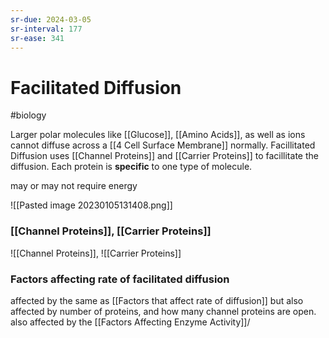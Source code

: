 ```yaml
---
sr-due: 2024-03-05
sr-interval: 177
sr-ease: 341
---
```

# Facilitated Diffusion
#biology

Larger polar molecules like [[Glucose]], [[Amino Acids]], as well as ions cannot diffuse across a [[4 Cell Surface Membrane]] normally.
Facillitated Diffusion uses [[Channel Proteins]] and [[Carrier Proteins]] to facillitate the diffusion.
Each protein is **specific** to one type of molecule.

may or may not require energy

![[Pasted image 20230105131408.png]]
### [[Channel Proteins]], [[Carrier Proteins]]
![[Channel Proteins]], ![[Carrier Proteins]]

### Factors affecting rate of facilitated diffusion
affected by the same as [[Factors that affect rate of diffusion]]
but also affected by number of proteins, and how many channel proteins are open.
also affected by the [[Factors Affecting Enzyme Activity]]/
